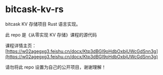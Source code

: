 # bitcask-kv-rs

bitcask KV 存储项目 Rust 语言实现。

此 repo 是《从零实现 KV 存储》课程的源代码

课程详情主页：[https://w02agegxg3.feishu.cn/docx/Ktp3dBGl9oHdbOxbjUWcGdSnn3g](https://w02agegxg3.feishu.cn/docx/Ktp3dBGl9oHdbOxbjUWcGdSnn3g)

请勿将此 repo 设置为自己的公开项目，谢谢理解！

